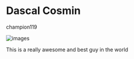 # Dascal Cosmin
champion119

![images](https://github.com/champion119/champion119/assets/155758577/b8a58f15-1396-40d3-9ff4-c04b22539c7f)

This is a really awesome and best guy in the world
